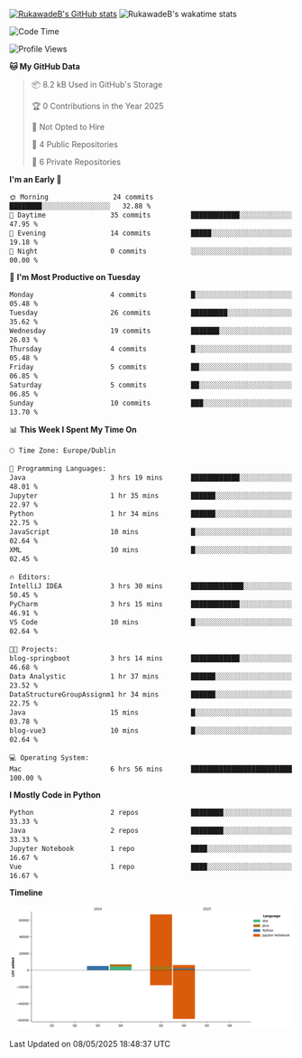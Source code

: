 
[![RukawadeB's GitHub stats](https://github-readme-stats.vercel.app/api?username=RukawadeB&hide=prs&show_icons=true&theme=omni)](https://github.com/anuraghazra/github-readme-stats)
![RukawadeB's wakatime stats](https://github-readme-stats.vercel.app/api/wakatime?username=RukawadeB)

<!--START_SECTION:waka-->
![Code Time](http://img.shields.io/badge/Code%20Time-463%20hrs%2041%20mins-blue)

![Profile Views](http://img.shields.io/badge/Profile%20Views-31-blue)

**🐱 My GitHub Data** 

> 📦 8.2 kB Used in GitHub's Storage 
 > 
> 🏆 0 Contributions in the Year 2025
 > 
> 🚫 Not Opted to Hire
 > 
> 📜 4 Public Repositories 
 > 
> 🔑 6 Private Repositories 
 > 
**I'm an Early 🐤** 

```text
🌞 Morning                24 commits          ████████░░░░░░░░░░░░░░░░░   32.88 % 
🌆 Daytime                35 commits          ████████████░░░░░░░░░░░░░   47.95 % 
🌃 Evening                14 commits          █████░░░░░░░░░░░░░░░░░░░░   19.18 % 
🌙 Night                  0 commits           ░░░░░░░░░░░░░░░░░░░░░░░░░   00.00 % 
```
📅 **I'm Most Productive on Tuesday** 

```text
Monday                   4 commits           █░░░░░░░░░░░░░░░░░░░░░░░░   05.48 % 
Tuesday                  26 commits          █████████░░░░░░░░░░░░░░░░   35.62 % 
Wednesday                19 commits          ███████░░░░░░░░░░░░░░░░░░   26.03 % 
Thursday                 4 commits           █░░░░░░░░░░░░░░░░░░░░░░░░   05.48 % 
Friday                   5 commits           ██░░░░░░░░░░░░░░░░░░░░░░░   06.85 % 
Saturday                 5 commits           ██░░░░░░░░░░░░░░░░░░░░░░░   06.85 % 
Sunday                   10 commits          ███░░░░░░░░░░░░░░░░░░░░░░   13.70 % 
```


📊 **This Week I Spent My Time On** 

```text
🕑︎ Time Zone: Europe/Dublin

💬 Programming Languages: 
Java                     3 hrs 19 mins       ████████████░░░░░░░░░░░░░   48.01 % 
Jupyter                  1 hr 35 mins        ██████░░░░░░░░░░░░░░░░░░░   22.97 % 
Python                   1 hr 34 mins        ██████░░░░░░░░░░░░░░░░░░░   22.75 % 
JavaScript               10 mins             █░░░░░░░░░░░░░░░░░░░░░░░░   02.64 % 
XML                      10 mins             █░░░░░░░░░░░░░░░░░░░░░░░░   02.45 % 

🔥 Editors: 
IntelliJ IDEA            3 hrs 30 mins       █████████████░░░░░░░░░░░░   50.45 % 
PyCharm                  3 hrs 15 mins       ████████████░░░░░░░░░░░░░   46.91 % 
VS Code                  10 mins             █░░░░░░░░░░░░░░░░░░░░░░░░   02.64 % 

🐱‍💻 Projects: 
blog-springboot          3 hrs 14 mins       ████████████░░░░░░░░░░░░░   46.68 % 
Data Analystic           1 hr 37 mins        ██████░░░░░░░░░░░░░░░░░░░   23.52 % 
DataStructureGroupAssignm1 hr 34 mins        ██████░░░░░░░░░░░░░░░░░░░   22.75 % 
Java                     15 mins             █░░░░░░░░░░░░░░░░░░░░░░░░   03.78 % 
blog-vue3                10 mins             █░░░░░░░░░░░░░░░░░░░░░░░░   02.64 % 

💻 Operating System: 
Mac                      6 hrs 56 mins       █████████████████████████   100.00 % 
```

**I Mostly Code in Python** 

```text
Python                   2 repos             ████████░░░░░░░░░░░░░░░░░   33.33 % 
Java                     2 repos             ████████░░░░░░░░░░░░░░░░░   33.33 % 
Jupyter Notebook         1 repo              ████░░░░░░░░░░░░░░░░░░░░░   16.67 % 
Vue                      1 repo              ████░░░░░░░░░░░░░░░░░░░░░   16.67 % 
```



**Timeline**

![Lines of Code chart](https://raw.githubusercontent.com/RukawadeB/RukawadeB/main/assets/bar_graph.png)


 Last Updated on 08/05/2025 18:48:37 UTC
<!--END_SECTION:waka-->



